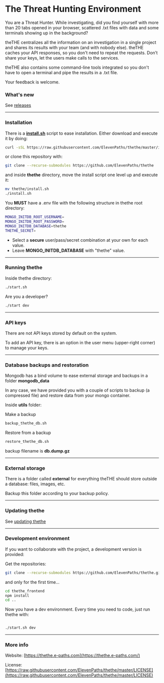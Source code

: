 # The Threat Hunting Environment

You are a Threat Hunter. While investigating, did you find yourself with more than 20 tabs opened in your browser, scattered .txt files with data and some terminals showing up in the background?

theTHE centralizes all the information on an investigation in a single project and shares its results with your team (and with nobody else). theTHE caches your API responses, so you don't need to repeat the requests. Don’t share your keys, let the users make calls to the services.

theTHE also contains some command-line tools integrated so you don't have to open a terminal and pipe the results in a .txt file.

Your feedback is welcome.

### What's new

See [releases](https://github.com/ElevenPaths/thethe/releases)

---

### Installation

There is a [**install.sh**](https://raw.githubusercontent.com/ElevenPaths/thethe/master/install.sh) script to ease installation. Either download and execute it by doing:

```bash
curl -sSL https://raw.githubusercontent.com/ElevenPaths/thethe/master/install.sh | bash
```

or clone this repository with:

```bash
git clone --recurse-submodules https://github.com/ElevenPaths/thethe
```

and inside **thethe** directory, move the install script one level up and execute it:

```bash
mv thethe/install.sh
./install.sh
```

You **MUST** have a .env file with the following structure in thethe root directory:

```bash
MONGO_INITDB_ROOT_USERNAME=
MONGO_INITDB_ROOT_PASSWORD=
MONGO_INITDB_DATABASE=thethe
THETHE_SECRET=
```

- Select a **secure** user/pass/secret combination at your own for each value.
- Leave **MONGO_INITDB_DATABASE** with "thethe" value.

---

### Running thethe

Inside thethe directory:

```bash
./start.sh
```

Are you a developer?

```bash
./start dev
```

---

### API keys

There are not API keys stored by default on the system.

To add an API key, there is an option in the user menu (upper-right corner) to manage your keys.

---

### Database backups and restoration

Mongodb has a bind volume to ease external storage and backups in a folder **mongodb_data**

In any case, we have provided you with a couple of scripts to backup (a compressed file) and restore data from your mongo container.

Inside **utils** folder:

Make a backup

```bash
backup_thethe_db.sh
```

Restore from a backup

```bash
restore_thethe_db.sh
```

backup filename is **db.dump.gz**

---

### External storage

There is a folder called **external** for everything theTHE should store outside a database: files, images, etc.

Backup this folder according to your backup policy.

---

### Updating thethe

See [updating thethe](https://github.com/ElevenPaths/thethe/wiki/How-to-update-thethe)

---

### Development environment

If you want to collaborate with the project, a development version is provided:

Get the repositories:

```bash
git clone --recurse-submodules https://github.com/ElevenPaths/thethe.git
```

and only for the first time...

```bash
cd thethe_frontend
npm install
cd ..
```

Now you have a dev environment. Every time you need to code, just run thethe with:

```bash

./start.sh dev

```

---

### More info

Website: [https://thethe.e-paths.com](https://thethe.e-paths.com/)

License: [https://raw.githubusercontent.com/ElevenPaths/thethe/master/LICENSE](https://raw.githubusercontent.com/ElevenPaths/thethe/master/LICENSE)
